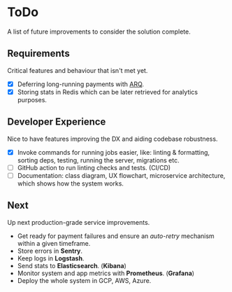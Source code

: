 # ToDo

A list of future improvements to consider the solution complete.

## Requirements

Critical features and behaviour that isn't met yet.

- [x] Deferring long-running payments with [ARQ](https://arq-docs.helpmanual.io/).
- [x] Storing stats in Redis which can be later retrieved for analytics purposes.

## Developer Experience

Nice to have features improving the DX and aiding codebase robustness.

- [x] Invoke commands for running jobs easier, like: linting & formatting, sorting deps, testing, running the server, migrations etc.
- [ ] GitHub action to run linting checks and tests. (CI/CD)
- [ ] Documentation: class diagram, UX flowchart, microservice architecture, which shows how the system works.

## Next

Up next production-grade service improvements.

- Get ready for payment failures and ensure an _auto-retry_ mechanism within a given timeframe.
- Store errors in **Sentry**.
- Keep logs in **Logstash**.
- Send stats to **Elasticsearch**. (**Kibana**)
- Monitor system and app metrics with **Prometheus**. (**Grafana**)
- Deploy the whole system in GCP, AWS, Azure.
